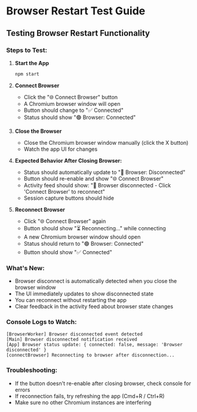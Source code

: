 # Browser Restart Test Guide

## Testing Browser Restart Functionality

### Steps to Test:

1. **Start the App**
   ```bash
   npm start
   ```

2. **Connect Browser**
   - Click the "🌐 Connect Browser" button
   - A Chromium browser window will open
   - Button should change to "✅ Connected"
   - Status should show "🟢 Browser: Connected"

3. **Close the Browser**
   - Close the Chromium browser window manually (click the X button)
   - Watch the app UI for changes

4. **Expected Behavior After Closing Browser:**
   - Status should automatically update to "🔴 Browser: Disconnected"
   - Button should re-enable and show "🌐 Connect Browser"
   - Activity feed should show: "🔴 Browser disconnected - Click 'Connect Browser' to reconnect"
   - Session capture buttons should hide

5. **Reconnect Browser**
   - Click "🌐 Connect Browser" again
   - Button should show "⏳ Reconnecting..." while connecting
   - A new Chromium browser window should open
   - Status should return to "🟢 Browser: Connected"
   - Button should show "✅ Connected"

### What's New:
- Browser disconnect is automatically detected when you close the browser window
- The UI immediately updates to show disconnected state
- You can reconnect without restarting the app
- Clear feedback in the activity feed about browser state changes

### Console Logs to Watch:
```
[BrowserWorker] Browser disconnected event detected
[Main] Browser disconnected notification received
[App] Browser status update: { connected: false, message: 'Browser disconnected' }
[connectBrowser] Reconnecting to browser after disconnection...
```

### Troubleshooting:
- If the button doesn't re-enable after closing browser, check console for errors
- If reconnection fails, try refreshing the app (Cmd+R / Ctrl+R)
- Make sure no other Chromium instances are interfering